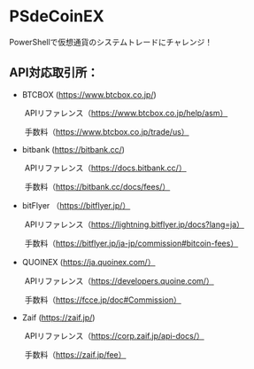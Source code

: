# PSdeCoinEX

PowerShellで仮想通貨のシステムトレードにチャレンジ！  

## API対応取引所：
* BTCBOX (https://www.btcbox.co.jp/)

　　APIリファレンス（https://www.btcbox.co.jp/help/asm）

　　手数料（https://www.btcbox.co.jp/trade/us）

* bitbank (https://bitbank.cc/)

　　APIリファレンス（https://docs.bitbank.cc/）

　　手数料（https://bitbank.cc/docs/fees/）

* bitFlyer （https://bitflyer.jp/）

　　APIリファレンス（https://lightning.bitflyer.jp/docs?lang=ja）

　　手数料（https://bitflyer.jp/ja-jp/commission#bitcoin-fees）

* QUOINEX (https://ja.quoinex.com/）

　　APIリファレンス（https://developers.quoine.com/）

　　手数料（https://fcce.jp/doc#Commission）

* Zaif (https://zaif.jp/)

　　APIリファレンス（https://corp.zaif.jp/api-docs/）

　　手数料（https://zaif.jp/fee）


